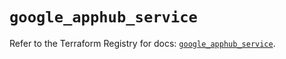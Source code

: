 # `google_apphub_service`

Refer to the Terraform Registry for docs: [`google_apphub_service`](https://registry.terraform.io/providers/hashicorp/google/6.5.0/docs/resources/apphub_service).
